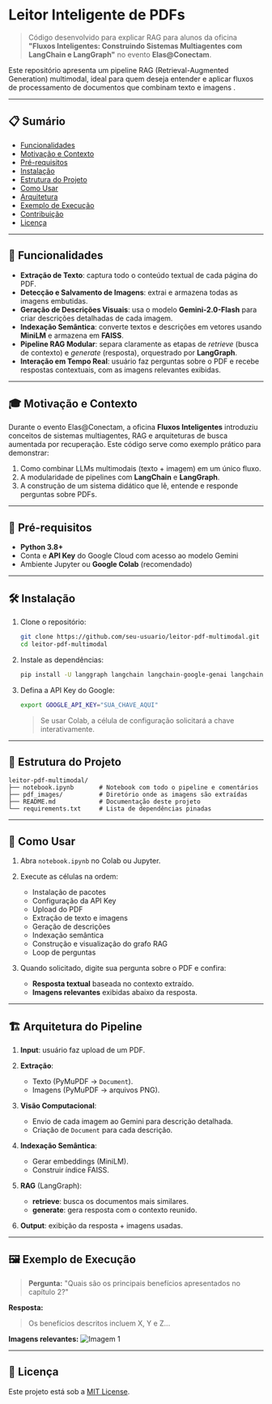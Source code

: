 # Leitor Inteligente de PDFs

> Código desenvolvido para explicar RAG para alunos da oficina **"Fluxos Inteligentes: Construindo Sistemas Multiagentes com LangChain e LangGraph"** no evento **Elas\@Conectam**.

Este repositório apresenta um pipeline RAG (Retrieval-Augmented Generation) multimodal, ideal para quem deseja entender e aplicar fluxos de processamento de documentos que combinam texto e imagens .

---

## 📋 Sumário

* [Funcionalidades](#funcionalidades)
* [Motivação e Contexto](#motivação-e-contexto)
* [Pré-requisitos](#pré-requisitos)
* [Instalação](#instalação)
* [Estrutura do Projeto](#estrutura-do-projeto)
* [Como Usar](#como-usar)
* [Arquitetura](#arquitetura)
* [Exemplo de Execução](#exemplo-de-execução)
* [Contribuição](#contribuição)
* [Licença](#licença)

---

## 🚀 Funcionalidades

* **Extração de Texto**: captura todo o conteúdo textual de cada página do PDF.
* **Detecção e Salvamento de Imagens**: extrai e armazena todas as imagens embutidas.
* **Geração de Descrições Visuais**: usa o modelo **Gemini-2.0-Flash** para criar descrições detalhadas de cada imagem.
* **Indexação Semântica**: converte textos e descrições em vetores usando **MiniLM** e armazena em **FAISS**.
* **Pipeline RAG Modular**: separa claramente as etapas de *retrieve* (busca de contexto) e *generate* (resposta), orquestrado por **LangGraph**.
* **Interação em Tempo Real**: usuário faz perguntas sobre o PDF e recebe respostas contextuais, com as imagens relevantes exibidas.

---

## 🎓 Motivação e Contexto

Durante o evento Elas\@Conectam, a oficina **Fluxos Inteligentes** introduziu conceitos de sistemas multiagentes, RAG e arquiteturas de busca aumentada por recuperação. Este código serve como exemplo prático para demonstrar:

1. Como combinar LLMs multimodais (texto + imagem) em um único fluxo.
2. A modularidade de pipelines com **LangChain** e **LangGraph**.
3. A construção de um sistema didático que lê, entende e responde perguntas sobre PDFs.

---

## 🔧 Pré-requisitos

* **Python 3.8+**
* Conta e **API Key** do Google Cloud com acesso ao modelo Gemini
* Ambiente Jupyter ou **Google Colab** (recomendado)

---

## 🛠️ Instalação

1. Clone o repositório:

   ```bash
   git clone https://github.com/seu-usuario/leitor-pdf-multimodal.git
   cd leitor-pdf-multimodal
   ```
2. Instale as dependências:

   ```bash
   pip install -U langgraph langchain langchain-google-genai langchain_community faiss-cpu pdf2image PyMuPDF
   ```
3. Defina a API Key do Google:

   ```bash
   export GOOGLE_API_KEY="SUA_CHAVE_AQUI"
   ```

   > Se usar Colab, a célula de configuração solicitará a chave interativamente.

---

## 📂 Estrutura do Projeto

```plain
leitor-pdf-multimodal/
├── notebook.ipynb       # Notebook com todo o pipeline e comentários
├── pdf_images/          # Diretório onde as imagens são extraídas
├── README.md            # Documentação deste projeto
└── requirements.txt     # Lista de dependências pinadas
```

---

## 📝 Como Usar

1. Abra `notebook.ipynb` no Colab ou Jupyter.
2. Execute as células na ordem:

   * Instalação de pacotes
   * Configuração da API Key
   * Upload do PDF
   * Extração de texto e imagens
   * Geração de descrições
   * Indexação semântica
   * Construção e visualização do grafo RAG
   * Loop de perguntas
3. Quando solicitado, digite sua pergunta sobre o PDF e confira:

   * **Resposta textual** baseada no contexto extraído.
   * **Imagens relevantes** exibidas abaixo da resposta.

---

## 🏗️ Arquitetura do Pipeline

1. **Input**: usuário faz upload de um PDF.
2. **Extração**:

   * Texto (PyMuPDF → `Document`).
   * Imagens (PyMuPDF → arquivos PNG).
3. **Visão Computacional**:

   * Envio de cada imagem ao Gemini para descrição detalhada.
   * Criação de `Document` para cada descrição.
4. **Indexação Semântica**:

   * Gerar embeddings (MiniLM).
   * Construir índice FAISS.
5. **RAG** (LangGraph):

   * **retrieve**: busca os documentos mais similares.
   * **generate**: gera resposta com o contexto reunido.
6. **Output**: exibição da resposta + imagens usadas.

---

## 🖼️ Exemplo de Execução

> **Pergunta:** "Quais são os principais benefícios apresentados no capítulo 2?"

**Resposta:**

> Os benefícios descritos incluem X, Y e Z...

**Imagens relevantes:**
![Imagem 1](pdf_images/page_1_img_0.png)

---

## 📄 Licença

Este projeto está sob a [MIT License](LICENSE).
